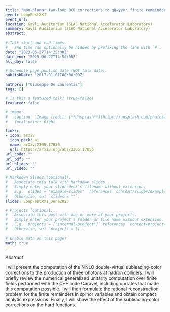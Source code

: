 ```yaml
---
title: "Non-planar two-loop QCD corrections to qq̅→γγγ: finite remainders in the spinor-helicity formalism"
event: LoopFestXXI
event_url: 
location: Kavli Auditorium (SLAC National Accelerator Laboratory)
summary: Kavli Auditorium (SLAC National Accelerator Laboratory)
abstract: 

# Talk start and end times.
#   End time can optionally be hidden by prefixing the line with `#`.
date: "2023-06-27T14:25:00Z"
date_end: "2023-06-27T14:50:00Z"
all_day: false

# Schedule page publish date (NOT talk date).
publishDate: "2017-01-01T00:00:00Z"

authors: ["Giuseppe De Laurentis"]
tags: []

# Is this a featured talk? (true/false)
featured: false

# image:
#   caption: 'Image credit: [**Unsplash**](https://unsplash.com/photos/bzdhc5b3Bxs)'
#   focal_point: Right

links:
- icon: arxiv
  icon_pack: ai
  name: arXiv:2305.17056
  url: https://arxiv.org/abs/2305.17056
url_code: ""
url_pdf: ""
url_slides: ""
url_video: ""

# Markdown Slides (optional).
#   Associate this talk with Markdown slides.
#   Simply enter your slide deck's filename without extension.
#   E.g. `slides = "example-slides"` references `content/slides/example-slides.md`.
#   Otherwise, set `slides = ""`.
slides: LoopFestXXI_June2023

# Projects (optional).
#   Associate this post with one or more of your projects.
#   Simply enter your project's folder or file name without extension.
#   E.g. `projects = ["internal-project"]` references `content/project/deep-learning/index.md`.
#   Otherwise, set `projects = []`.

# Enable math on this page?
math: true
---
```


*Abstract*

I will present the computation of the NNLO double-virtual subleading-color corrections to the production of three photons at hadron colliders. I will briefly review the numerical generalized unitarity computation over finite fields performed with the C++ code Caravel, including updates that made this computation possible. I will then formulate the rational reconstruction problem for the finite remainders in spinor variables and obtain compact analytic expressions. Finally, I will show the effect of the subleading-color corrections on the hard functions.
